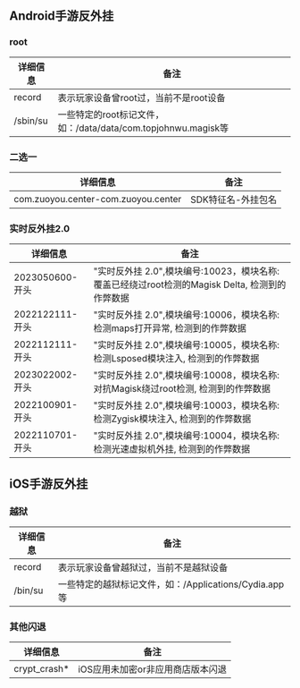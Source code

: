 ## Android手游反外挂

### root

| 详细信息 | 备注 |
| ----- | ------ |
| record | 表示玩家设备曾root过，当前不是root设备 |
| /sbin/su | 一些特定的root标记文件，如：/data/data/com.topjohnwu.magisk等  |

### 二选一

| 详细信息 | 备注 |
| ------ | ------|
| com.zuoyou.center-com.zuoyou.center | SDK特征名-外挂包名 |

### 实时反外挂2.0

| 详细信息 | 备注 |
| ----- | -----|
| 2023050600-开头 | "实时反外挂 2.0",模块编号:10023，模块名称:覆盖已经绕过root检测的Magisk Delta, 检测到的作弊数据 |
| 2022122111-开头 | "实时反外挂 2.0",模块编号:10006，模块名称:检测maps打开异常, 检测到的作弊数据 |
| 2022112111-开头 | "实时反外挂 2.0",模块编号:10005，模块名称:检测Lsposed模块注入, 检测到的作弊数据 |
| 2023022002-开头| "实时反外挂 2.0",模块编号:10008，模块名称:对抗Magisk绕过root检测, 检测到的作弊数据 |
| 2022100901-开头 | "实时反外挂 2.0",模块编号:10003，模块名称:检测Zygisk模块注入, 检测到的作弊数据 |
| 2022110701-开头 | "实时反外挂 2.0",模块编号:10004，模块名称:检测光速虚拟机外挂, 检测到的作弊数据 |

## iOS手游反外挂

### 越狱

| 详细信息 | 备注 |
| ----- | ------ |
| record |表示玩家设备曾越狱过，当前不是越狱设备 |
| /bin/su | 一些特定的越狱标记文件，如：/Applications/Cydia.app等 |

### 其他闪退

| 详细信息 | 备注 |
| ----- | -----|
| crypt_crash* | iOS应用未加密or非应用商店版本闪退 |
